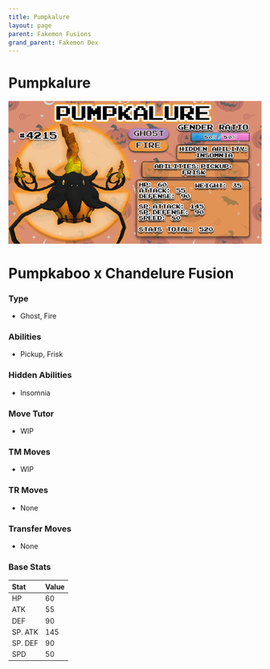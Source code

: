 ```yaml
---
title: Pumpkalure
layout: page
parent: Fakemon Fusions
grand_parent: Fakemon Dex
---
```


# Pumpkalure

![Image](/fakemon_pics/pumpkalure.png)

# Pumpkaboo x Chandelure Fusion

### Type
- Ghost, Fire

### Abilities
- Pickup, Frisk

### Hidden Abilities
- Insomnia

### Move Tutor
- WIP

### TM Moves
- WIP

### TR Moves
- None

### Transfer Moves
- None

### Base Stats

| Stat    | Value |
|:--------|:------|
| HP      | 60    |
| ATK     | 55    |
| DEF     | 90    |
| SP. ATK | 145   |
| SP. DEF | 90    |
| SPD     | 50    |